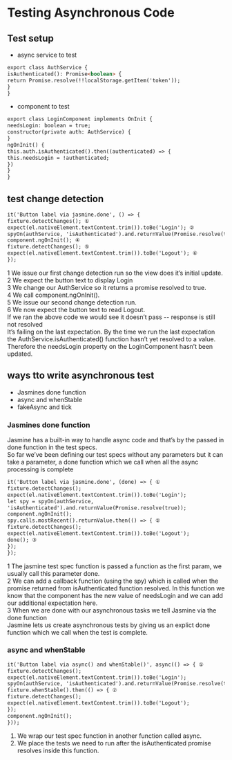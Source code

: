 # Testing Asynchronous Code
## Test setup
* async service to test
```markdown
export class AuthService {
isAuthenticated(): Promise<boolean> {
return Promise.resolve(!!localStorage.getItem('token'));
}
}
```
* component to test
```markdown
export class LoginComponent implements OnInit {
needsLogin: boolean = true;
constructor(private auth: AuthService) {
}
ngOnInit() {
this.auth.isAuthenticated().then((authenticated) => {
this.needsLogin = !authenticated;
})
}
}
```
## test change detection
```markdown
it('Button label via jasmine.done', () => {
fixture.detectChanges(); ①
expect(el.nativeElement.textContent.trim()).toBe('Login'); ②
spyOn(authService, 'isAuthenticated').and.returnValue(Promise.resolve(true)); ③
component.ngOnInit(); ④
fixture.detectChanges(); ⑤
expect(el.nativeElement.textContent.trim()).toBe('Logout'); ⑥
});
```
1 We issue our first change detection run so the view does it’s initial update.<br/>
2 We expect the button text to display Login <br/>
3 We change our AuthService so it returns a promise resolved to true. <br/>
4 We call component.ngOnInit(). <br/>
5 We issue our second change detection run. <br/>
6 We now expect the button text to read Logout. <br/>
If we ran the above code we would see it doesn’t pass -- response is still not resolved
<br/>It’s failing on the last expectation. By the time we run the last expectation the
AuthService.isAuthenticated() function hasn’t yet resolved to a value. Therefore the needsLogin
property on the LoginComponent hasn’t been updated.
## ways tto write asynchronous test
* Jasmines done function
* async and whenStable
* fakeAsync and tick
### Jasmines done function
Jasmine has a built-in way to handle async code and that’s by the passed in done function in the test
specs.<br/>
So far we’ve been defining our test specs without any parameters but it can take a parameter, a
done function which we call when all the async processing is complete <br/>
```markdown
it('Button label via jasmine.done', (done) => { ①
fixture.detectChanges();
expect(el.nativeElement.textContent.trim()).toBe('Login');
let spy = spyOn(authService,
'isAuthenticated').and.returnValue(Promise.resolve(true));
component.ngOnInit();
spy.calls.mostRecent().returnValue.then(() => { ②
fixture.detectChanges();
expect(el.nativeElement.textContent.trim()).toBe('Logout');
done(); ③
});
});
```
1 The jasmine test spec function is passed a function as the first param, we usually call this
parameter done.<br/>
2 We can add a callback function (using the spy) which is called when the promise returned from
isAuthenticated function resolved. In this function we know that the component has the new
value of needsLogin and we can add our additional expectation here. <br/>
3 When we are done with our asynchronous tasks we tell Jasmine via the done function <br/>
Jasmine lets us create asynchronous tests by giving us an explict done function which we call when
the test is complete.
### async and whenStable
```markdown
it('Button label via async() and whenStable()', async(() => { ①
fixture.detectChanges();
expect(el.nativeElement.textContent.trim()).toBe('Login');
spyOn(authService, 'isAuthenticated').and.returnValue(Promise.resolve(true));
fixture.whenStable().then(() => { ②
fixture.detectChanges();
expect(el.nativeElement.textContent.trim()).toBe('Logout');
});
component.ngOnInit();
}));
```
1. We wrap our test spec function in another function called async. <br/>
2. We place the tests we need to run after the isAuthenticated promise resolves inside this
function. <br/>
```markdown
```
```markdown
```
```markdown
```


